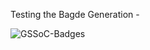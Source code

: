 Testing the Bagde Generation - 

![GSSoC-Badges](https://gssoc-dymanic-badges.vercel.app/api/AyushSharma72)
